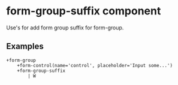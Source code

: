 # form-group-suffix component

Use's for add form group suffix for form-group.

## Examples

```pug
+form-group
	+form-control(name='control', placeholder='Input some...')
	+form-group-suffix
		| W
```

